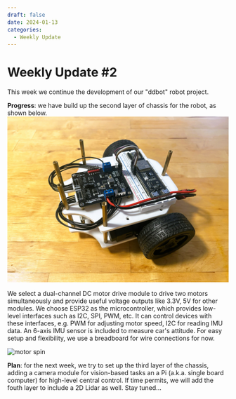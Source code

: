 ```yaml
---
draft: false 
date: 2024-01-13
categories:
  - Weekly Update
---
```


# Weekly Update \#2

This week we continue the development of our "ddbot" robot project.

**Progress**: we have build up the second layer of chassis for the robot, as shown below. 
![second layer of ddbot chassis](../../assets/img/IMG_1946.jpeg "second layer of ddbot chassis")

We select a dual-channel DC motor drive module to drive two motors simultaneously and provide useful voltage outputs like 3.3V, 5V for other modules. We choose ESP32 as the microcontroller, which provides low-level interfaces such as I2C, SPI, PWM, etc. It can control devices with these interfaces, e.g. PWM for adjusting motor speed, I2C for reading IMU data. An 6-axis IMU sensor is included to measure car's attitude. For easy setup and flexibility, we use a breadboard for wire connections for now.

![motor spin](../../assets/img/motor_spin.gif)

**Plan**: for the next week, we try to set up the third layer of the chassis, adding a camera module for vision-based tasks an a Pi (a.k.a. single board computer) for high-level central control. If time permits, we will add the fouth layer to include a 2D Lidar as well. Stay tuned...